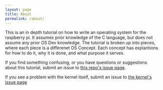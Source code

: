 ```yaml
---
layout: page
title: About
permalink: /about/
---
```

This is an in depth tutorial on how to write an operating system for the raspberry pi. It assumes prior knowledge of the C language, but does not assume any prior OS Dev
knowledge. The tutorial is broken up into pieces, where each piece is a differenet OS Concept. Each concept has explantions for how to do it, why it is done, and what
purpose it serves.

If you find something confusing, or you have questions or suggestions about this tutorial, submit an issue to [this repo's issue
page](https://github.com/jsandler18/jsandler18.github.io/issues).

If you see a problem with the kernel itself, submit an issue to [the kernel's issue page](https://github.com/jsandler18/raspi-kernel/issues)
